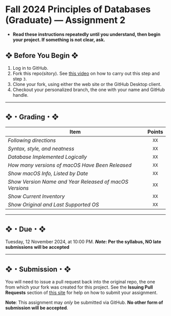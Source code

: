 # Fall 2024 Principles of Databases (Graduate) — Assignment 2

* **Read these instructions repeatedly until you understand, then begin your project. If something is not clear, ask.**

## ❖ Before You Begin ❖

1. Log in to GitHub.
2. Fork this repo(sitory). See [this video](http://code-warrior.github.io/tutorials/git/github/forking-and-cloning-at-the-github-web-site/) on how to carry out this step and step `3`.
3. Clone your fork, using either the web site or the GitHub Desktop client.
4. Checkout your personalized branch, the one with your name and GitHub handle.

---

## ❖・Grading・❖

| Item                                                     | Points |
|----------------------------------------------------------|:------:|
| *Following directions*                                   | `XX`   |
| *Syntax, style, and neatness*                            | `XX`   |
| *Database Implemented Logically*                         | `XX`   |
| *How many versions of macOS Have Been Released*          | `XX`   |
| *Show macOS Info, Listed by Date*                        | `XX`   |
| *Show Version Name and Year Released of macOS Versions*  | `XX`   |
| *Show Current Inventory*                                 | `XX`   |
| *Show Original and Last Supported OS*                    | `XX`   |

---

## ❖・Due・❖

Tuesday, 12 November 2024, at 10:00 PM. ***Note*: Per the syllabus, NO late submissions will be accepted**

---

## ❖・Submission・❖

You will need to issue a pull request back into the original repo, the one from which your fork was created for this project. See the **Issuing Pull Requests** section of [this site](http://code-warrior.github.io/tutorials/git/github/index.html) for help on how to submit your assignment.

**Note**: This assignment may *only* be submitted via GitHub. **No other form of submission will be accepted**.
